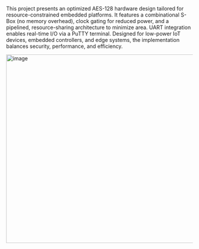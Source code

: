 This project presents an optimized AES-128 hardware design tailored for resource-constrained embedded platforms. It features a combinational S-Box (no memory overhead), clock gating for reduced power, and a pipelined, resource-sharing architecture to minimize area. UART integration enables real-time I/O via a PuTTY terminal. Designed for low-power IoT devices, embedded controllers, and edge systems, the implementation balances security, performance, and efficiency.

<img width="1280" height="510" alt="image" src="https://github.com/user-attachments/assets/a7b658b1-e0e6-4a97-b88e-5d5b3df29ddb" />

